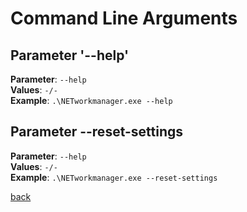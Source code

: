 # Command Line Arguments

## Parameter '--help'

**Parameter**: `--help`<br />
**Values**: `-/-`<br />
**Example**: `.\NETworkmanager.exe --help`

## Parameter --reset-settings

**Parameter**: `--help`<br />
**Values**: `-/-`<br />
**Example**: `.\NETworkmanager.exe --reset-settings`

[back](../README.md)
